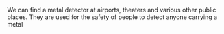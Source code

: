 We can find a metal detector at airports, theaters and various other public places. They are used for the safety of people to detect anyone carrying a metal 
